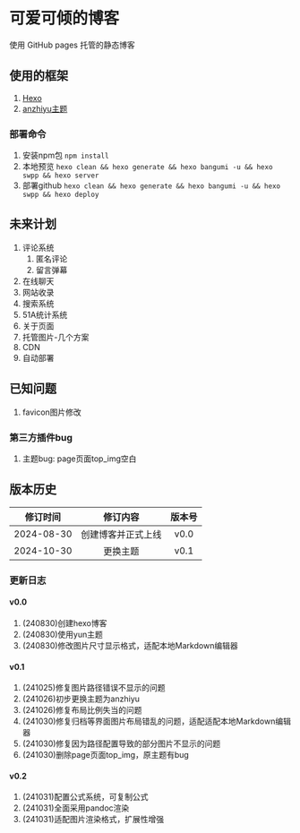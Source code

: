 # 可爱可倾的博客

使用 GitHub pages 托管的静态博客

## 使用的框架

1. [Hexo](https://github.com/hexojs/hexo)
2. [anzhiyu主题](https://github.com/anzhiyu-c/hexo-theme-anzhiyu)

### 部署命令

1. 安装npm包 `npm install`
2. 本地预览 `hexo clean && hexo generate && hexo bangumi -u && hexo swpp && hexo server`
3. 部署github `hexo clean && hexo generate && hexo bangumi -u && hexo swpp && hexo deploy`

## 未来计划

1. 评论系统
   1. 匿名评论
   2. 留言弹幕
2. 在线聊天
3. 网站收录
4. 搜索系统
5. 51A统计系统
6. 关于页面
7. 托管图片-几个方案
8. CDN
9. 自动部署

## 已知问题

1. favicon图片修改

### 第三方插件bug

1. 主题bug: page页面top_img空白

## 版本历史

|  修订时间   |       修订内容         | 版本号 |
| :--------: | :------------------: | :----: |
| 2024-08-30 |    创建博客并正式上线   |  v0.0  |
| 2024-10-30 |        更换主题       |  v0.1  |

### 更新日志

#### v0.0

1. (240830)创建hexo博客
2. (240830)使用yun主题
3. (240830)修改图片尺寸显示格式，适配本地Markdown编辑器

#### v0.1

1. (241025)修复图片路径错误不显示的问题
2. (241026)初步更换主题为anzhiyu
3. (241026)修复布局比例失当的问题
4. (241030)修复归档等界面图片布局错乱的问题，适配适配本地Markdown编辑器
5. (241030)修复因为路径配置导致的部分图片不显示的问题
6. (241030)删除page页面top_img，原主题有bug

#### v0.2

1. (241031)配置公式系统，可复制公式
2. (241031)全面采用pandoc渲染
3. (241031)适配图片渲染格式，扩展性增强
